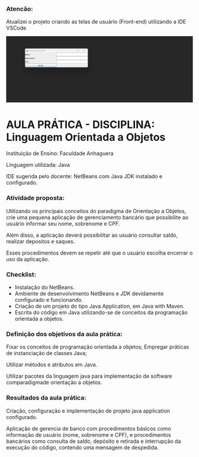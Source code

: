 ### Atencão:
Atualizei o projeto criando as telas de usuário (Front-end) utilizando a IDE VSCode

<img src="./gerencia-de-banco.gif" alt="gif da tela do projeto">

# AULA PRÁTICA - DISCIPLINA: Linguagem Orientada a Objetos

Instituição de Ensino: Faculdade Anhaguera

Linguagem utilizada: Java

IDE sugerida pelo docente: NetBeans com Java JDK instalado e configurado.

### Atividade proposta:
Utilizando os principais conceitos do paradigma de Orientação a Objetos, crie uma pequena aplicação de gerenciamento bancário que possibilite ao usuário informar seu nome, sobrenome e CPF.

Além disso, a aplicação deverá possibilitar ao usuário consultar saldo, realizar depositos e saques.

Esses procedimentos devem se repetir até que o usuário escolha encerrar o uso da aplicação.

### Checklist: 
- Instalação do NetBeans. 
- Ambiente de desenvolvimento NetBeans e JDK devidamente configurado e funcionando. 
- Criação de um projeto do tipo Java Application, em Java with Maven. 
- Escrita do código em Java utilizando-se de conceitos da programação orientada a objetos.

### Definição dos objetivos da aula prática:
Fixar os conceitos de programação orientada a objetos;
Empregar práticas de instanciação de classes Java;

Utilizar métodos e atributos em Java.

Utilizar pacotes da linguagem java para implementação de software comparadigmade orientação a objetos.

### Resultados da aula prática: 
Criação, configuração e implementação de projeto java application configurado.

Aplicação de gerencia de banco com procedimentos básicos como informação de usuário (nome, sobrenome e CPF), e procedimentos bancários como consulta de saldo, depósito e retirada e interrupção da execução do código, contendo uma mensagem de despedida.
